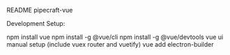 README pipecraft-vue

Development Setup:

npm install vue
npm install -g @vue/cli
npm install -g @vue/devtools
vue ui manual setup (include vuex router and vuetify)
vue add electron-builder